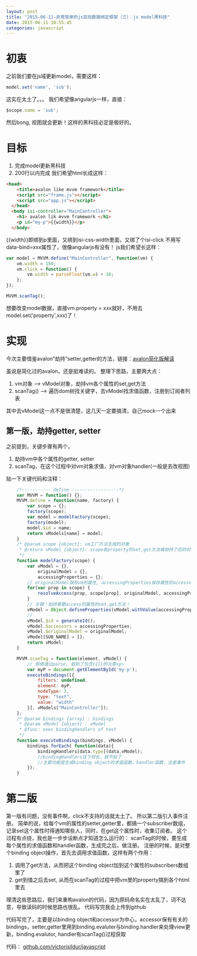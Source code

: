 ```yaml
---
layout: post
title: "2015-06-11-非常简单的js双向数据绑定框架（三）：js model黑科技"
date: 2015-06-11 10:55:45
categories: javascript
---
```

# 初衷
之前我们要在js域更新model，需要这样：

```javascript
model.set('name', 'sub');
```

这实在太土了。。。
我们希望像angularjs一样，直接：

```javascript
$scope.name = 'sub';
```

然后bong, 视图就会更新！这样的黑科技必定是极好的。
# 目标
1. 完成model更新黑科技
2. 200行以内完成
我们希望html长成这样：

```html
<head>
    <title>avalon like mvvm framework</title>
    <script src="frame.js"></script>
    <script src="app.js"></script>
  </head>
  <body isi-controller="MainController">
    <h1> avalon lik mvvm framework </h1>
    <p id="my-p">{{width}}</p>
  </body>
```

{{width}}即绑到p里面，又绑到isi-css-width里面，又绑了个isi-click
不用写data-bind=xxx属性了，很像angularjs有没有！
js我们希望长这样：

```javascript
var model = MVVM.define("MainController", function(vm) {
    vm.width = 150;
    vm.click = function() {
        vm.width = parseFloat(vm.w) + 10;
    };
});

MVVM.scanTag();
```

想要改变model数据，直接vm.property = xxx就好，不用去model.set('property',xxx)了！

# 实现

今次主要借鉴avalon“劫持”setter,getter的方法，链接：[avalon简化版解读](http://www.cnblogs.com/aaronjs/p/3614049.html)

虽说是简化过的avalon，还是挺难读的。
整理下思路，主要两大点：
1. vm对象 --> vModel对象，劫持vm各个属性的set,get方法
2. scanTag() --> 遍历dom树找关键字，去vModel找求值函数，注册到订阅者列表

其中去vModel这一点不是很清楚，这几天一定要搞清，自己mock一个出来

## 第一版，劫持getter, setter
之前提到，关键步骤有两个，
1. 劫持vm中各个属性的getter, setter
2. scanTag，在这个过程中对vm对象求值，对vm对象handler(一般是去改视图)

贴一下关键代码和注释：

```javascript
    /*----------- define ------------------*/
    var MVVM = function() {};
    MVVM.define = function(name, factory) {
        var scope = {};
        factory(scope);
        var model = modelFactory(scope);
        factory(model);
        model.$id = name;
        return vModels[name] = model;
    }
    /* @param scope {object}: vm工厂方法生成的对象
     * @return vModel {object}: scope各property的set,get方法被劫持了后的对象。
     */
    function modelFactory(scope) {
        var vModel = {},
            originalModel = {},
            accessingProperties = {};
        // originalModel保存vm的属性, accessingProperties保存属性的accessor(及属性的订阅者)
        for(var prop in scope) {
            resolveAccess(prop, scope[prop], originalModel, accessingProperties);
        }
        // 关键！劫持需要access的属性的set,get方法！
        vModel = Object.defineProperties(vModel,withValue(accessingProperties));
        //
        vModel.$id = generateId();
        vModel.$accessors = accessingProperties;
        vModel.$originalModel = originalModel;
        vModel[SUB_NAME] = [];
        return vModel;
    }
```

```javascript
    MVVM.scanTag = function(element, vModel) {
        // 假使通过parse, 取到了包含{{}}的元素<p>
        var myP = document.getElementById('my-p');
        executeBindings([{
            filters: undefined,
            element: myP,
            nodeType: 3,
            type: "text",
            value: "width"
        }], vModels["MainController"]);
    };
    /* @param bindings {array} : bindings
     * @param vModel {object} : vModel
     * @func: exec bindingHandlers of text
     */
    function executeBindings(bindings, vModel) {
        bindings.forEach( function(data){
            bindingHandlers[data.type](data,vModel); 
            //bindingHandlers往下较长，就不贴了
            //主要功能是生成binding object的求值函数，handler函数，注册事件
        });
    }    
```

# 第二版
第一版有问题，没有事件啊，click不支持的话就太土了。
所以第二版引入事件注册。
简单的说，给每个vm的属性的setter,getter里，都搞一个subscriber数组，记录set这个属性时得通知哪些人，同时，在get这个属性时，收集订阅者。
这个过程有点绕，我也是一步步设断点才知道怎么运行的：
scanTag的时候，要生成每个属性的求值函数和handler函数，生成完之后，做注册。
注册的时候，是对整个binding object操作，首先去调用求值函数，这样有两个作用：
1. 调用了get方法，从而把这个binding object加到这个属性的subscribers数组里了 
2. get到值之后去set, 从而在scanTag的过程中把vm里的property搞到各个html里去

理清这些思路后，我们来重构avalon的代码，因为原码命名实在太乱了，词不达意，导致读码的时候思路也很乱。 代码写完我会上传到github

代码写完了，主要是以binding object和accessor为中心，accessor保有有关的bindings，setter,getter里用到binding.evaluter与binding.handler来处理view更新。binding.evalutor, handler有scanTag()过程获取

代码： [github.com/victorisildur/javascript](https://github.com/victorisildur/javascript)